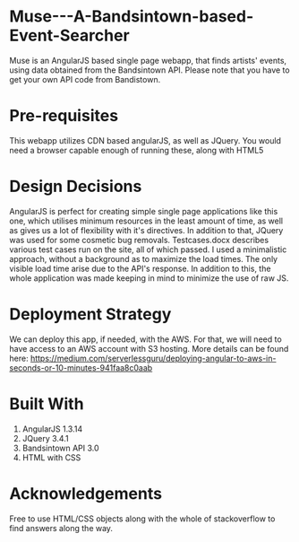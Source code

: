 # Muse---A-Bandsintown-based-Event-Searcher
Muse is an AngularJS based single page webapp, that finds artists' events, using data obtained from the Bandsintown API. Please note that you have to get your own API code from Bandistown.
# Pre-requisites
This webapp utilizes CDN based angularJS, as well as JQuery. You would need a browser capable enough of running these, along with HTML5
# Design Decisions
AngularJS is perfect for creating simple single page applications like this one, which utilises minimum resources in the least amount of time, as well as gives us a lot of flexibility with it's directives. In addition to that, JQuery was used for some cosmetic bug removals. Testcases.docx describes various test cases run on the site, all of which passed. I used a minimalistic approach, without a background as to maximize the load times. The only visible load time arise due to the API's response. 
In addition to this, the whole application was made keeping in mind to minimize the use of raw JS.
# Deployment Strategy
We can deploy this app, if needed, with the AWS. For that, we will need to have access to an AWS account with S3 hosting. More details can be found here:
https://medium.com/serverlessguru/deploying-angular-to-aws-in-seconds-or-10-minutes-941faa8c0aab
# Built With
1. AngularJS 1.3.14
2. JQuery 3.4.1
3. Bandsintown API 3.0
4. HTML with CSS
# Acknowledgements
Free to use HTML/CSS objects along with the whole of stackoverflow to find answers along the way.
